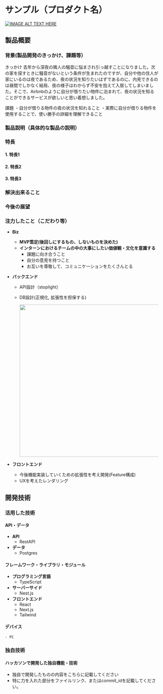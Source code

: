 # サンプル（プロダクト名）

[![IMAGE ALT TEXT HERE](https://jphacks.com/wp-content/uploads/2023/07/JPHACKS2023_ogp.png)](https://www.youtube.com/watch?v=yYRQEdfGjEg)

## 製品概要
### 背景(製品開発のきっかけ、課題等）
きっかけ
去年から深夜の隣人の騒音に悩まされ引っ越すことになりました。次の家を探すときに騒音がないという条件が生まれたのですが、自分や他の住人が家にいるのは夜であるため、夜の状況を知りたいはずであるのに、内見できるのは昼間でしかなく結局、夜の様子はわからず不安を抱えて入居してしまいました。そこで、Airbnbのように自分が借りたい物件に泊まれて、夜の状況を知ることができるサービスが欲しいと思い着想しました。

課題
・自分が借りる物件の夜の状況を知れること
・実際に自分が借りる物件を使用することで、使い勝手の詳細を理解できること

### 製品説明（具体的な製品の説明）
### 特長
#### 1. 特長1
#### 2. 特長2
#### 3. 特長3

### 解決出来ること
### 今後の展望
### 注力したこと（こだわり等）
- **Biz**
    * **MVP策定(後回しにするもの、しないものを決めた)**
    * **インターンにおけるチームの中の大事にしたい価値観・文化を意識する**
        * 課題に向き合うこと
        * 自分の意見を持つこと
        * お互いを尊敬して、コミュニケーションをたくさんとる

- **バックエンド**
    * API設計（stoplight）
    * DB設計(正規化, 拡張性を担保する)
       
      <img src="https://github.com/jphacks/KB_2311/assets/69971830/25aa04ec-56af-4c60-a50f-50fc1af578d1" width="500">


- **フロントエンド**
    * 今後機能実装していくための拡張性を考え開発(Feature構成)
    * UXを考えたレンダリング


## 開発技術

### 活用した技術
#### API・データ
- **API**
    - RestAPI
- **データ**
    - Postgres
#### フレームワーク・ライブラリ・モジュール
- **プログラミング言語**
    - TypeScript
- **サーバーサイド**
    - Nest.js
- **フロントエンド**
    - React
    - Next.js
    - Tailwind
#### デバイス
    - PC
### 独自技術
#### ハッカソンで開発した独自機能・技術
* 独自で開発したものの内容をこちらに記載してください
* 特に力を入れた部分をファイルリンク、またはcommit_idを記載してください。
